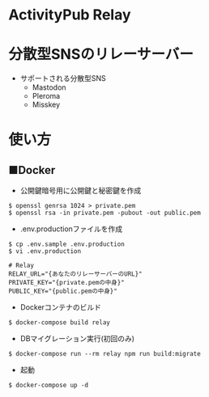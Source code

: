 # ActivityPub Relay

# 分散型SNSのリレーサーバー

* サポートされる分散型SNS
  * Mastodon
  * Pleroma
  * Misskey

# 使い方

## ■Docker

* 公開鍵暗号用に公開鍵と秘密鍵を作成
~~~
$ openssl genrsa 1024 > private.pem
$ openssl rsa -in private.pem -pubout -out public.pem
~~~

* .env.productionファイルを作成
~~~
$ cp .env.sample .env.production
$ vi .env.production

# Relay
RELAY_URL="{あなたのリレーサーバーのURL}"
PRIVATE_KEY="{private.pemの中身}"
PUBLIC_KEY="{public.pemの中身}"
~~~

* Dockerコンテナのビルド
~~~
$ docker-compose build relay
~~~

* DBマイグレーション実行(初回のみ)
~~~
$ docker-compose run --rm relay npm run build:migrate
~~~

* 起動
~~~
$ docker-compose up -d
~~~